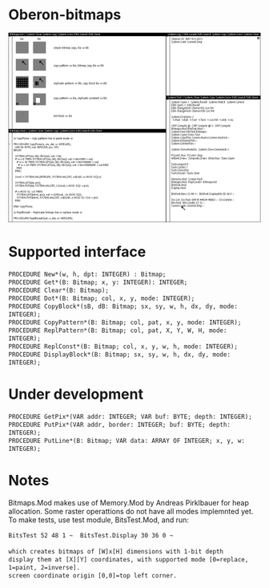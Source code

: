 # Oberon-bitmaps

![Bitmaps.Mod](Screen0.png?raw=true "Bitmaps.Mod")

# Supported interface
    PROCEDURE New*(w, h, dpt: INTEGER) : Bitmap;
    PROCEDURE Get*(B: Bitmap; x, y: INTEGER): INTEGER;
    PROCEDURE Clear*(B: Bitmap);
    PROCEDURE Dot*(B: Bitmap; col, x, y, mode: INTEGER);
    PROCEDURE CopyBlock*(sB, dB: Bitmap; sx, sy, w, h, dx, dy, mode: INTEGER);
    PROCEDURE CopyPattern*(B: Bitmap; col, pat, x, y, mode: INTEGER);
    PROCEDURE ReplPattern*(B: Bitmap; col, pat, X, Y, W, H, mode: INTEGER);
    PROCEDURE ReplConst*(B: Bitmap; col, x, y, w, h, mode: INTEGER);
    PROCEDURE DisplayBlock*(B: Bitmap; sx, sy, w, h, dx, dy, mode: INTEGER);

# Under development
    PROCEDURE GetPix*(VAR addr: INTEGER; VAR buf: BYTE; depth: INTEGER);
    PROCEDURE PutPix*(VAR addr, border: INTEGER; buf: BYTE; depth: INTEGER);
    PROCEDURE PutLine*(B: Bitmap; VAR data: ARRAY OF INTEGER; x, y, w: INTEGER);

# Notes
Bitmaps.Mod makes use of Memory.Mod by Andreas Pirklbauer for heap allocation.
Some raster operattions do not have all modes implemnted yet.
To make tests, use test module, BitsTest.Mod, and run:

    BitsTest 52 48 1 ~  BitsTest.Display 30 36 0 ~

    which creates bitmaps of [W]x[H] dimensions with 1-bit depth
    display them at [X][Y] coordinates, with supported mode [0=replace, 1=paint, 2=inverse].
    screen coordinate origin [0,0]=top left corner.

